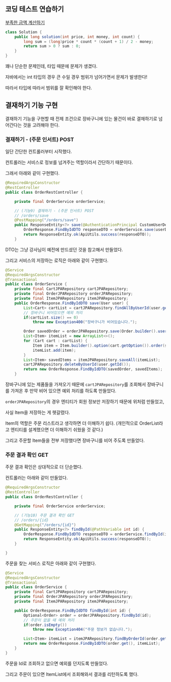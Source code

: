 ## 코딩 테스트 연습하기

[부족한 금액 계산하기](https://school.programmers.co.kr/learn/courses/30/lessons/82612?language=java)

```java
class Solution {
    public long solution(int price, int money, int count) {
        long sum = (long)price * count * (count + 1) / 2 - money;
        return sum > 0 ? sum : 0;
    }
}
```

꽤나 단순한 문제인데, 타입 때문에 문제가 생겼다.

자바에서는 int 타입의 경우 큰 수일 경우 범위가 넘어가면서 문제가 발생한다!

따라서 타입에 따라서 범위를 잘 확인해야 한다.

## 결재하기 기능 구현

결재하기 기능을 구현할 때 전제 조건으로 장바구니에 있는 물건이 바로 결재하기로 넘어간다는 것을 고려해야 한다.

### 결재하기 - (주문 인서트) POST

일단 간단한 컨트롤러부터 시작했다.

컨트롤러는 서비스로 정보를 넘겨주는 역할이라서 간단하기 때문이다.

그래서 아래와 같이 구현했다.

```java
@RequiredArgsConstructor
@RestController
public class OrderRestController {

    private final OrderService orderService;

    // (기능9) 결재하기 - (주문 인서트) POST
    // /orders/save
    @PostMapping("/orders/save")
    public ResponseEntity<?> save(@AuthenticationPrincipal CustomUserDetails userDetails) {
        OrderResponse.FindByIdDTO responseDTO = orderService.save(userDetails.getUser());
        return ResponseEntity.ok(ApiUtils.success(responseDTO));
    }
```

DTO는 그냥 강사님이 예전에 만드셨던 것을 참고해서 만들었다.

그리고 서비스의 저장하는 로직은 아래와 같이 구현했다.

```java
@Service
@RequiredArgsConstructor
@Transactional
public class OrderService {
    private final CartJPARepository cartJPARepository;
    private final OrderJPARepository orderJPARepository;
    private final ItemJPARepository itemJPARepository;
    public OrderResponse.FindByIdDTO save(User user) {
        List<Cart> cartList = cartJPARepository.findAllByUserId(user.getId());
        // 장바구니 비어있으면 예외 처리
        if(cartList.size() == 0)
            throw new Exception400("장바구니가 비어있습니다.");

        Order savedOrder = orderJPARepository.save(Order.builder().user(user).build());
        List<Item> itemList = new ArrayList<>();
        for (Cart cart : cartList) {
            Item item = Item.builder().option(cart.getOption()).order(savedOrder).quantity(cart.getQuantity()).price(cart.getPrice()).build();
            itemList.add(item);
        }
        List<Item> savedItems = itemJPARepository.saveAll(itemList);
        cartJPARepository.deleteByUserId(user.getId());
        return new OrderResponse.FindByIdDTO(savedOrder, savedItems);
    }
```

장바구니에 있는 제품들을 가져오기 때문에 `cartJPARepository`를 조회해서 장바구니를 가져온 후 만약 비어 있으면 예외 처리를 하도록 만들었다.

`orderJPARepository`의 경우 엔티티가 회원 정보만 저장하기 때문에 위처럼 만들었고,

사실 Item을 저장하는 게 헷갈렸다. 

Item의 역할은 주문 리스트라고 생각하면 더 이해하기 쉽다. (개인적으로 OrderList라고 엔티티를 설계했으면 더 이해하기 쉬웠을 것 같다.)

그리고 주문할 Item들을 전부 저장했다면 장바구니를 비어 주도록 만들었다.

### 주문 결과 확인 GET

주문 결과 확인은 상대적으로 더 단순했다.

컨트롤러는 아래와 같이 만들었다.

```java
@RequiredArgsConstructor
@RestController
public class OrderRestController {

    private final OrderService orderService;

    // (기능10) 주문 결과 확인 GET
    // /orders/{id}
    @GetMapping("/orders/{id}")
    public ResponseEntity<?> findById(@PathVariable int id) {
        OrderResponse.FindByIdDTO responseDTO = orderService.findById(id);
        return ResponseEntity.ok(ApiUtils.success(responseDTO));
    }

}
```

주문을 찾는 서비스 로직은 아래와 같이 구현했다.

```java
@Service
@RequiredArgsConstructor
@Transactional
public class OrderService {
    private final CartJPARepository cartJPARepository;
    private final OrderJPARepository orderJPARepository;
    private final ItemJPARepository itemJPARepository;

    public OrderResponse.FindByIdDTO findById(int id) {
        Optional<Order> order = orderJPARepository.findById(id);
        // 주문이 없을 때 예외 처리
        if(order.isEmpty())
            throw new Exception404("주문 정보가 없습니다.");

        List<Item> itemList = itemJPARepository.findByOrderId(order.get().getId());
        return new OrderResponse.FindByIdDTO(order.get(), itemList);
    }
}
```

주문을 Id로 조회하고 없으면 예외를 던지도록 만들었다.

그리고 주문이 있으면 ItemList에서 조회해와서 결과를 리턴하도록 했다.